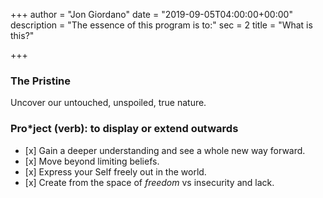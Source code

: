 +++
author = "Jon Giordano"
date = "2019-09-05T04:00:00+00:00"
description = "The essence of this program is to:"
sec = 2
title = "What is this?"

+++
### The Pristine

Uncover our untouched, unspoiled, true nature.

### Pro*ject (verb): to display or extend outwards

* \[x\] Gain a deeper understanding and see a whole new way forward.
* \[x\] Move beyond limiting beliefs.
* \[x\] Express your Self freely out in the world.
* \[x\] Create from the space of _freedom_ vs insecurity and lack.